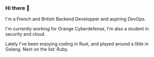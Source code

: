 ### Hi there 👋
I'm a French and British Backend Developper and aspiring DevOps.

I'm currently working for Orange Cyberdefense, I'm also a student in security and cloud.

Lately I've been enjoying coding in Rust, and played around a little in Golang. Next on the list: Ruby.
<!--
**mrtnhwtt/mrtnhwtt** is a ✨ _special_ ✨ repository because its `README.md` (this file) appears on your GitHub profile.

Here are some ideas to get you started:

- 🔭 I’m currently working on ...
- 🌱 I’m currently learning ...
- 👯 I’m looking to collaborate on ...
- 🤔 I’m looking for help with ...
- 💬 Ask me about ...
- 📫 How to reach me: ...
- 😄 Pronouns: ...
- ⚡ Fun fact: ...
-->
